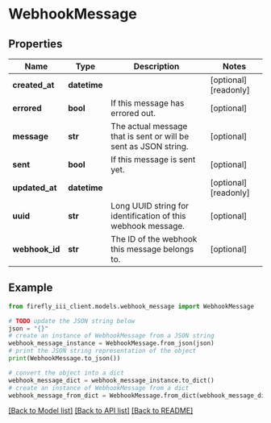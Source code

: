 # WebhookMessage


## Properties

Name | Type | Description | Notes
------------ | ------------- | ------------- | -------------
**created_at** | **datetime** |  | [optional] [readonly] 
**errored** | **bool** | If this message has errored out. | [optional] 
**message** | **str** | The actual message that is sent or will be sent as JSON string. | [optional] 
**sent** | **bool** | If this message is sent yet. | [optional] 
**updated_at** | **datetime** |  | [optional] [readonly] 
**uuid** | **str** | Long UUID string for identification of this webhook message. | [optional] 
**webhook_id** | **str** | The ID of the webhook this message belongs to. | [optional] 

## Example

```python
from firefly_iii_client.models.webhook_message import WebhookMessage

# TODO update the JSON string below
json = "{}"
# create an instance of WebhookMessage from a JSON string
webhook_message_instance = WebhookMessage.from_json(json)
# print the JSON string representation of the object
print(WebhookMessage.to_json())

# convert the object into a dict
webhook_message_dict = webhook_message_instance.to_dict()
# create an instance of WebhookMessage from a dict
webhook_message_from_dict = WebhookMessage.from_dict(webhook_message_dict)
```
[[Back to Model list]](../README.md#documentation-for-models) [[Back to API list]](../README.md#documentation-for-api-endpoints) [[Back to README]](../README.md)



